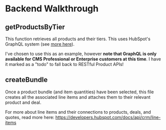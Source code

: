 # Backend Walkthrough

## getProductsByTier

This function retrieves all products and their tiers. This uses HubSpot's GraphQL system (see [more here](https://developers.hubspot.com/docs/cms/data/query-hubspot-data-using-graphql)).

I've chosen to use this as an example, however **note that GraphQL is only available for CMS Professional or Enterprise customers at this time**. I have it marked as a "todo" to fall back to RESTful Product APIs!

## createBundle

Once a product bundle (and item quantities) have been selected, this file creates all the associated line items and attaches them to their relevant product and deal.

For more about line items and their connections to products, deals, and quotes, read more here: https://developers.hubspot.com/docs/api/crm/line-items
